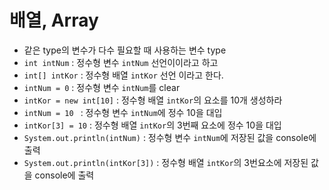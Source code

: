 # 배열, Array
* 같은 type의 변수가 다수 필요할 때 사용하는 변수 type
* ```int intNum``` : 정수형 변수 ```intNum``` 선언이이라고 하고
* ```int[] intKor``` : 정수형 배열 ```intKor``` 선언 이라고 한다.
* ```intNum = 0``` : 정수형 변수 ```intNum```를 clear
* ```intKor = new int[10]``` : 정수형 배열 ```intKor```의 요소를 10개 생성하라
* ```intNum = 10 ``` : 정수형 변수 ```intNum```에 정수 10을 대입
* ```intKor[3] = 10``` : 정수형 배열 ```intKor```의 3번째 요소에 정수 10을 대입
* ```System.out.println(intNum)``` : 정수형 변수 ```intNum```에 저장된 값을 console에 출력
* ```System.out.println(intKor[3])``` : 정수형 배열 ```intKor```의 3번요소에 저장된 값을 console에 출력